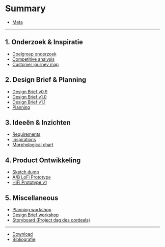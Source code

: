 # Summary

* [Meta](README.md)

---

## 1. Onderzoek & Inspiratie
* [Doelgroep onderzoek](research-and-inspiration/focus-group-research.md)
* [Competitive analysis](research-and-inspiration/competitive-analysis.md)
* [Customer journey map]()

## 2. Design Brief & Planning
* [Design Brief v0.9]()
* [Design Brief v1.0]()
* [Design Brief v1.1]()
* [Planning]()

## 3. Ideeën & Inzichten
* [Requirements]()
* [Inspirations]()
* [Morphological chart]()

## 4. Product Ontwikkeling
* [Sketch dump]()
* [A/B LoFi Prototype]()
* [HiFi Prototype v1]()

## 5. Miscellaneous
* [Planning workshop]()
* [Design Brief workshop]()
* [Storyboard (Project dag des oordeels)]()

---

* [Download](misc/DOWNLOAD.md)
* [Bibliografie](misc/LITERATURE.md)
